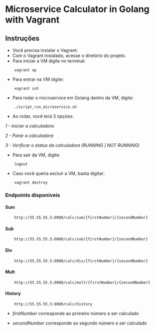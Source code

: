 # Microservice Calculator in Golang with Vagrant

## Instruções

- Você precisa instalar o Vagrant.
- Com o Vagrant instalado, acesse o diretório do projeto.
- Para iniciar a VM digite no terminal:

```
    vagrant up
```

- Para entrar na VM digite:

```
    vagrant ssh
```

- Para rodar o microservice em Golang dentro da VM, digite:

```
    ./script_run_microservice.sh
```

- Ao rodar, você terá 3 opções:

*1 - Iniciar a calculadora*

*2 - Parar a calculadora*

*3 - Verificar o status da calculadora (RUNNING | NOT RUNNING)*


- Para sair da VM, digite:

```
    logout
```

- Caso você queira excluir a VM, basta digitar:

```
    vagrant destroy
```

### Endpoints disponíveis

#### Sum

```
    http://55.55.55.5:8080/calc/sum/{firstNumber}/{secondNumber}
```

#### Sub

```
    http://55.55.55.5:8080/calc/sub/{firstNumber}/{secondNumber}
```

#### Div

```
    http://55.55.55.5:8080/calc/div/{firstNumber}/{secondNumber}
```

#### Mult

```
    http://55.55.55.5:8080/calc/mult/{firstNumber}/{secondNumber}
```

#### History

```
    http://55.55.55.5:8080/calc/history
```

- *firstNumber* corresponde ao primeiro número a ser calculado

- *secondNumber* corresponde ao segundo número a ser calculado

